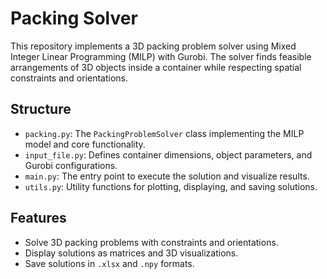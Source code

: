 # Packing Solver
This repository implements a 3D packing problem solver using Mixed Integer Linear Programming (MILP) with Gurobi. The solver finds feasible arrangements of 3D objects inside a container while respecting spatial constraints and orientations.

## Structure

- `packing.py`: The `PackingProblemSolver` class implementing the MILP model and core functionality.
- `input_file.py`: Defines container dimensions, object parameters, and Gurobi configurations.
- `main.py`: The entry point to execute the solution and visualize results.
- `utils.py`: Utility functions for plotting, displaying, and saving solutions.

## Features

- Solve 3D packing problems with constraints and orientations.
- Display solutions as matrices and 3D visualizations.
- Save solutions in `.xlsx` and `.npy` formats.
